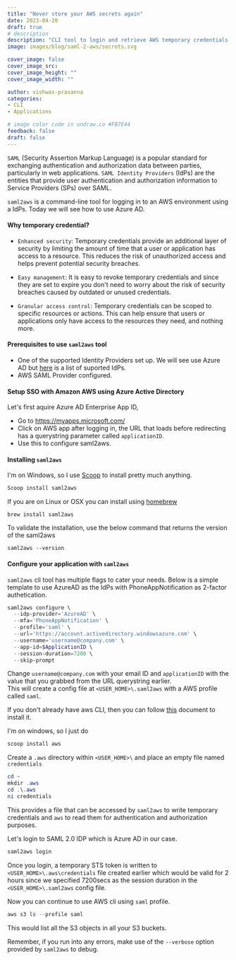 ```yaml
---
title: "Never store your AWS secrets again"
date: 2023-04-20
draft: true
# description
description: "CLI tool to login and retrieve AWS temporary credentials using Azure AD."
image: images/blog/saml-2-aws/secrets.svg

cover_image: false
cover_image_src: 
cover_image_height: ""
cover_image_width: ""

author: vishwas-prasanna
categories:
- CLI
- Applications

# image color code in undraw.co #FB7E44 
feedback: false
draft: false
---
```

`SAML` (Security Assertion Markup Language) is a popular standard for exchanging authentication and authorization data between parties, particularly in web applications. `SAML Identity Providers` (IdPs) are the entities that provide user authentication and authorization information to Service Providers (SPs) over SAML.  

`saml2aws` is a command-line tool for logging in to an AWS environment using a IdPs. Today we will see how to use Azure AD.  

#### Why temporary credential?
- `Enhanced security`: Temporary credentials provide an additional layer of security by limiting the amount of time that a user or application has access to a resource. This reduces the risk of unauthorized access and helps prevent potential security breaches.

- `Easy management`: It is easy to revoke temporary credentials and since they are set to expire you don't need to worry about the risk of security breaches caused by outdated or unused credentials. 

- `Granular access control`: Temporary credentials can be scoped to specific resources or actions. This can help ensure that users or applications only have access to the resources they need, and nothing more.

#### Prerequisites to use `saml2aws` tool
- One of the supported Identity Providers set up. We will see use Azure AD but [here](https://github.com/Versent/saml2aws#requirements) is a list of suported IdPs.
- AWS SAML Provider configured.

#### Setup SSO with Amazon AWS using Azure Active Directory
Let's first aquire Azure AD Enterprise App ID,  
- Go to https://myapps.microsoft.com/ 
- Click on AWS app after logging in, the URL that loads before redirecting has a querystring parameter called `applicationID`.
- Use this to configure saml2aws.

#### Installing `saml2aws`
I'm on Windows, so I use [Scoop](https://github.com/ScoopInstaller/Install#scoop-uninstaller) to install pretty much anything.
```powershell
Scoop install saml2aws
```
If you are on Linux or OSX you can install using [homebrew](https://docs.brew.sh/Installation)
```Shell
brew install saml2aws
```
To validate the installation, use the below command that returns the version of the saml2aws
```Shell
saml2aws --version
```
#### Configure your application with `saml2aws`
`saml2aws` cli tool has multiple flags to cater your needs. Below is a simple template to use AzureAD as the IdPs with PhoneAppNotification as 2-factor authetication. 
```Powershell
saml2aws configure \
  --idp-provider='AzureAD' \
  --mfa='PhoneAppNotification' \
  --profile='saml' \
  --url='https://account.activedirectory.windowsazure.com' \
  --username='username@company.com' \   
  --app-id=$ApplicationID \
  --session-duration=7200 \
  --skip-prompt
```
Change `username@company.com` with your email ID and `applicationID` with the value that you grabbed from the URL querystring earlier.  
This will create a config file at `<USER_HOME>\.saml2aws` with a AWS profile called `saml`.

If you don't already have aws CLI, then you can follow [this](https://docs.aws.amazon.com/cli/latest/userguide/getting-started-install.html) document to install it.  

I'm on windows, so I just do  
```Powershell 
scoop install aws
```
Create a `.aws` directory within `<USER_HOME>\` and place an empty file named `credentials` 
```Powershell
cd ~
mkdir .aws
cd .\.aws
ni credentials
```
This provides a file that can be accessed by `saml2aws` to write temporary credentials and `aws` to read them for authentication and authorization purposes.

Let's login to SAML 2.0 IDP which is Azure AD in our case.
```Powershell
saml2aws login
```
Once you login, a temporary STS token is written to `<USER_HOME>\.aws\credentials` file created earlier which would be valid for 2 hours since we specified 7200secs as the session duration in the `<USER_HOME>\.saml2aws` config file.

Now you can continue to use AWS cli using `saml` profile.
```Powershell
aws s3 ls --profile saml
```
This would list all the S3 objects in all your S3 buckets.

Remember, if you run into any errors, make use of the `--verbose` option provided by `saml2aws` to debug.